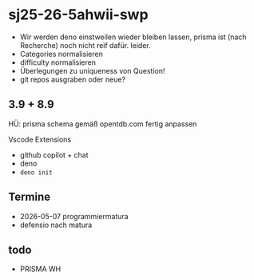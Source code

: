 # sj25-26-5ahwii-swp

- Wir werden deno einstweilen wieder bleiben lassen, prisma ist (nach Recherche) noch nicht reif dafür. leider.
- Categories normalisieren
- difficulty normalisieren
- Überlegungen zu uniqueness von Question!
- git repos ausgraben oder neue?

## 3.9 + 8.9

HÜ: prisma schema gemäß opentdb.com fertig anpassen

Vscode Extensions

- github copilot + chat
- deno
- `deno init`

## Termine

- 2026-05-07 programmiermatura
- defensio nach matura

## todo

- PRISMA WH
